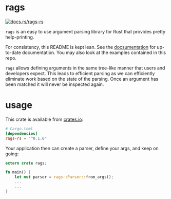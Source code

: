 rags
=========

[![docs.rs/rags-rs](https://docs.rs/rags-rs/badge.svg)](https://docs.rs/rags-rs)

`rags` is an easy to use argument parsing library for Rust that provides pretty help-printing.

For consistency, this README is kept lean. See the [docsumentation](https://docs.rs/rags-rs) for
up-to-date documentation. You may also look at the examples contained in this repo.

`rags` allows defining arguments in the same tree-like manner that users and developers expect.
This leads to efficient parsing as we can efficiently eliminate work based on the state of the
parsing. Once an argument has been matched it will never be inspected again.


usage
===========

This crate is available from [crates.io](https://crates.io/crates/rags-rs):

```toml
# Cargo.toml
[dependencies]
rags-rs = "^0.1.0"
```

Your application then can create a parser, define your args, and keep on going:

```rust
extern crate rags;

fn main() {
    let mut parser = rags::Parser::from_args();
    ...
    ...
}
```
